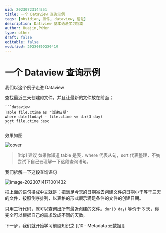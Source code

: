 ```yaml
---
uid: 20230723144351
title: 一个 Dataview 查询示例
tags: [obsidian, 插件, dataview, 语法]
description: Dataview 基本语法学习指南
author: Huajin,PKMer
type: other
draft: false
editable: false
modified: 20230809230410
---
```


# 一个 Dataview 查询示例

我们以这个例子走进 Dataview

查找最近三天创建的文件，并且让最新的文件放在前面；

`````
```dataview
Table file.ctime as "创建日期"
where date(today) - file.ctime <= dur(3 day)
sort file.ctime desc
```
`````

效果如图

![cover](https://cdn.pkmer.cn/images/image-20230714165934825.png!pkmer)

> [!tip] 建议
> 如果你知道 table 是表，where 代表从句，sort 代表整理，不妨尝试下自己去理解一下这段查询语句。

我们拆解一下这段查询语句

![image-20230714171001432](https://cdn.pkmer.cn/images/image-20230714171001432.png!pkmer)

把上面的语句换成中文就是：把满足今天的日期减去创建文件的日期小于等于三天的文件，按照倒序排列，以表格的形式展示满足条件的文件的创建日期。

只用三行代码，就可以查询出所有最近创建的文件。`dur(3 day)` 等价于 3 天，你完全可以根据自己的需求改成不同的天数。

下一步，我们就开始学习前缀知识之 [[10 - Metadata 元数据]].
